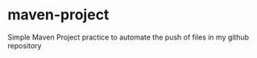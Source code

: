# maven-project

Simple Maven Project practice to automate the push of files in my github repository

